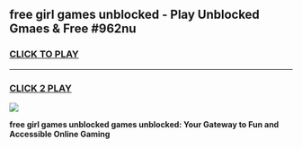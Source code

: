 
## free girl games unblocked - Play Unblocked Gmaes & Free #962nu
<h3>
<a href="https://premium.freeplayer.one?title=free_girl_games_unblocked&ref=03M">CLICK TO PLAY</a></h3>
<hr>

<h3>
<a href="https://premium.freeplayer.one?title=free_girl_games_unblocked&ref=03M">CLICK 2 PLAY</a>
  
</h3>

<a href="https://premium.freeplayer.one?title=free_girl_games_unblocked&ref=03M"><img src="https://clearcache.store/games.png"></a>


**free girl games unblocked games unblocked: Your Gateway to Fun and Accessible Online Gaming**

